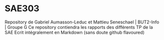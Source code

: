# SAE303
Repository de Gabriel Aumasson-Leduc et Mattieu Seneschael | BUT2-Info | Groupe G
Ce repository contiendra les rapports des différents TP de la SAE
Ecrit intégralement en Markdown (sans doute github flavoured)

